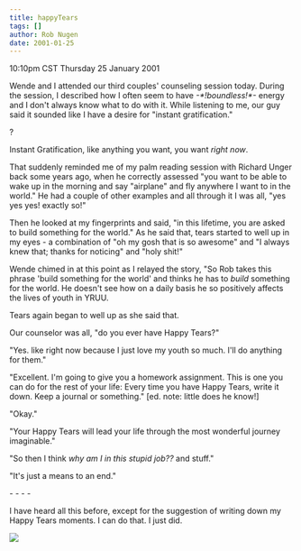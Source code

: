 ```yaml
---
title: happyTears
tags: []
author: Rob Nugen
date: 2001-01-25
---
```


<title>Happy Tears</title>
<p class=date>10:10pm CST Thursday 25 January 2001</p>

<p>Wende and I attended our third couples' counseling session today.
During the session, I described how I often seem to have
<em>-*!boundless!*-</em> energy and I don't always know what to do
with it.  While listening to me, our guy said it sounded like I have a
desire for "instant gratification."</p>

<p>?</p>

<p>Instant Gratification, like anything you want, you want <em>right
now</em>.</p>

<p>That suddenly reminded me of my palm reading session with Richard
Unger back some years ago, when he correctly assessed "you want to be
able to wake up in the morning and say "airplane" and fly anywhere I
want to in the world."  He had a couple of other examples and all
through it I was all, "yes yes yes!  exactly so!"</p>

<p>Then he looked at my fingerprints and said, "in this lifetime, you
are asked to build something for the world."  As he said that, tears
started to well up in my eyes - a combination of "oh my gosh that is
so awesome" and "I always knew that; thanks for noticing" and "holy
shit!"</p>

<p>Wende chimed in at this point as I relayed the story, "So Rob takes
this phrase 'build something for the world' and thinks he has to
<em>build</em> something for the world.  He doesn't see how on a daily
basis he so positively affects the lives of youth in YRUU.</p>

<p>Tears again began to well up as she said that.</p>

<p>Our counselor was all, "do you ever have Happy Tears?"</p>

<p>"Yes.  like right now because I just love my youth so much.  I'll
do anything for them."</p>

<p>"Excellent.  I'm going to give you a homework assignment.  This is
one you can do for the rest of your life: Every time you have Happy
Tears, write it down.  Keep a journal or something." [ed. note: little
does he know!]</p>

<p>"Okay."</p>

<p>"Your Happy Tears will lead your life through the most wonderful
journey imaginable."</p>

<p>"So then I think <em>why am I in this stupid job??</em> and stuff."</p>

<p>"It's just a means to an end."</p>

<p>- - - -</p>

<p>I have heard all this before, except for the suggestion of writing
down my Happy Tears moments.  I can do that.  I just did.</p>

<p><img src='/images/rob/wL-ROB.gif'/></p>

